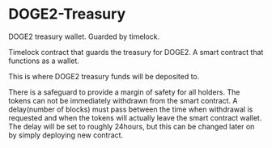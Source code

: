 # DOGE2-Treasury
DOGE2 treasury wallet. Guarded by timelock.

Timelock contract that guards the treasury for DOGE2.
A smart contract that functions as a wallet.

This is where DOGE2 treasury funds will be deposited to.

There is a safeguard to provide a margin of safety for all holders. The tokens can not be immediately withdrawn from the smart contract. A delay(number of blocks) must pass between the time when withdrawal is requested and when the tokens will actually leave the smart contract wallet.
The delay will be set to roughly 24hours, but this can be changed later on by simply deploying new contract.
